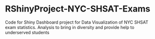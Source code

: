 # RShinyProject-NYC-SHSAT-Exams
Code for Shiny Dashboard project for Data Visualization of NYC SHSAT exam statistics. Analysis to bring in diversity and provide help to underserved students
